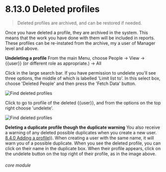 # 8.13.0    Deleted profiles

> Deleted profiles are archived, and can be restored if needed. 

Once you have deleted a profile, they are archived in the system. This means that the work you have done with them will be included in reports. These profiles can be re-instated from the archive, my a user of Manager level and above.

__Undeleting a profile__
From the main Menu, choose People -> View -> {{user}} (or different role as appropriate.) -> All

Click in the large search bar. If you have permission to undelete you'll see three options, the middle of which is labelled 'Limit list to'.
In this select box, choose 'Deleted People' and then press the 'Fetch Data' button.

![Find deleted profiles]({{imgpath}}1202a.png)

Click to go to profile of the deleted {{user}}, and from the options on the top right choose 'undelete'.

![Find deleted profiles]({{imgpath}}1203a.png)

__Deleting a duplicate profile though the duplicate warning__
You also receive a warning of any deleted possible duplicates when you create a new user. [8.4.0  Adding a profile](/help/index/v/{{version}}/p/8.4.0))).  When creating a user with the same name, it will warn you of a possible duplicate. When you see the deleted profile, you can click on their name in the duplicate box. When their profile appears, click on the undelete button on the top right of their profile, as in the image above.


###### core module


